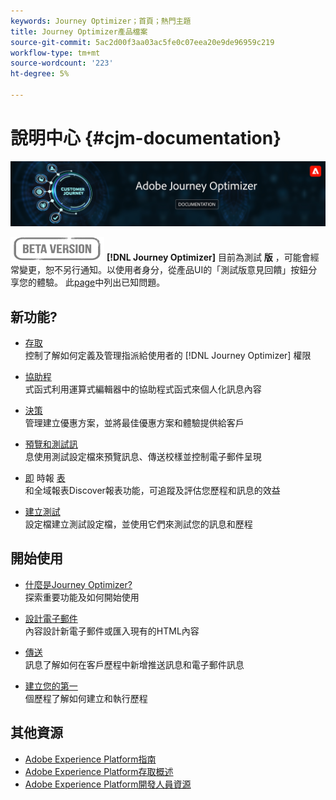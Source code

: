 ```yaml
---
keywords: Journey Optimizer；首頁；熱門主題
title: Journey Optimizer產品檔案
source-git-commit: 5ac2d00f3aa03ac5fe0c07eea20e9de96959c219
workflow-type: tm+mt
source-wordcount: '223'
ht-degree: 5%

---
```


# 說明中心 {#cjm-documentation}

![](using/assets/do-not-localize/banner-cjm.png)

![](using/assets/do-not-localize/badge.png)
**[!DNL Journey Optimizer]** 目前為測試 **版** ，可能會經常變更，恕不另行通知。以使用者身分，從產品UI的「測試版意見回饋」按鈕分享您的體驗。 此[page](using/known-issues.md)中列出已知問題。

## 新功能?

* [存取](using/administration/permissions-overview.md) </br> 控制了解如何定義及管理指派給使用者的 [!DNL Journey Optimizer] 權限

* [協助程](using/personalization/functions/functions.md) </br> 式函式利用運算式編輯器中的協助程式函式來個人化訊息內容

* [決策](using/offers/get-started/starting-offer-decisioning.md) </br> 管理建立優惠方案，並將最佳優惠方案和體驗提供給客戶

* [預覽和測試訊](using/preview.md) </br> 息使用測試設定檔來預覽訊息、傳送校樣並控制電子郵件呈現

* [即](using/reports/live-report.md) 時報 [表](using/reports/global-report.md)</br> 和全域報表Discover報表功能，可追蹤及評估您歷程和訊息的效益

* [建立測試](using/building-journeys/creating-test-profiles.md) </br> 設定檔建立測試設定檔，並使用它們來測試您的訊息和歷程

## 開始使用

* [什麼是Journey Optimizer?](using/get-started.md) </br> 探索重要功能及如何開始使用

* [設計電子郵件](using/design-emails.md) </br>內容設計新電子郵件或匯入現有的HTML內容

* [傳送](using/building-journeys/journey.md) </br> 訊息了解如何在客戶歷程中新增推送訊息和電子郵件訊息

* [建立您的第一](using/building-journeys/journeys-uc.md) </br>個歷程了解如何建立和執行歷程

## 其他資源

* [Adobe Experience Platform指南](https://experienceleague.adobe.com/docs/experience-platform/landing/home.html)
* [Adobe Experience Platform存取概述](https://experienceleague.adobe.com/docs/experience-platform/access-control/home.html)
* [Adobe Experience Platform開發人員資源](https://www.adobe.com/tw/experience-platform/documentation-and-developer-resources.html)
